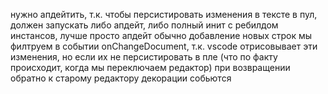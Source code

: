 нужно апдейтить, т.к. чтобы персистировать изменения в тексте в пул,
должен запускать либо апдейт, либо полный инит с ребилдом инстансов, лучше просто апдейт
обычно добавление новых строк мы филтруем в событии onChangeDocument, т.к. vscode отрисовывает эти изменения,
но если их не персистировать в пле (что по факту происходит, когда мы переключаем редактор)
при возвращении обратно к старому редактору декорации собьются
